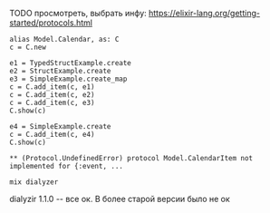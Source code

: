 
TODO просмотреть, выбрать инфу:
https://elixir-lang.org/getting-started/protocols.html

```
alias Model.Calendar, as: C
c = C.new

e1 = TypedStructExample.create
e2 = StructExample.create
e3 = SimpleExample.create_map
c = C.add_item(c, e1)
c = C.add_item(c, e2)
c = C.add_item(c, e3)
C.show(c)

e4 = SimpleExample.create
c = C.add_item(c, e4)
C.show(c)

** (Protocol.UndefinedError) protocol Model.CalendarItem not implemented for {:event, ...
```

```
mix dialyzer
```
dialyzir 1.1.0 -- все ок. В более старой версии было не ок